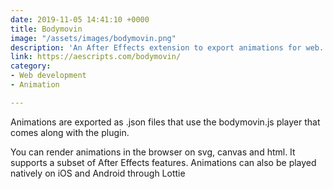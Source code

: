 ```yaml
---
date: 2019-11-05 14:41:10 +0000
title: Bodymovin
image: "/assets/images/bodymovin.png"
description: 'An After Effects extension to export animations for web. '
link: https://aescripts.com/bodymovin/
category:
- Web development
- Animation

---
```

Animations are exported as .json files that use the bodymovin.js player that comes along with the plugin. 

You can render animations in the browser on svg, canvas and html. It supports a subset of After Effects features. Animations can also be played natively on iOS and Android through Lottie